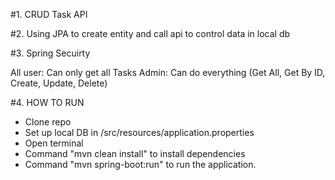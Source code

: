 #1. CRUD Task API

#2. Using JPA to create entity and call api to control data in local db

#3. Spring Secuirty

All user: Can only get all Tasks
Admin: Can do everything (Get All, Get By ID, Create, Update, Delete)

#4. HOW TO RUN
- Clone repo
- Set up local DB in /src/resources/application.properties
- Open terminal
- Command "mvn clean install" to install dependencies
- Command "mvn spring-boot:run" to run the application.
